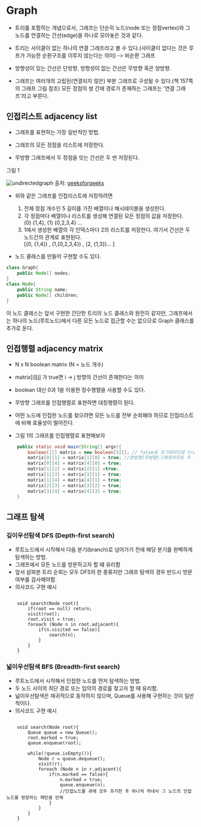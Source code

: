 # Graph

- 트리를 포함하는 개념으로서, 그래프는 단순히 노드(node 또는 정점vertex)와 그 노드를 연결하는 간선(edge)을 하나로 모아놓은 것과 같다.

- 트리는 사이클이 없는 하나의 연결 그래프라고 볼 수 있다.(사이클이 없다는 것은 루프가 가능한 순환구조를 이루지 않는다는 의미) -> 비순환 그래프

- 방향성이 있는 간선은 단방향, 방향성이 없는 간선은 무방향 혹은 양방향.

- 그래프는 여러개의 고립된(연결되지 않은) 부분 그래프로 구성될 수 있다.(책 157쪽의 그래프 그림 참조) 모든 정점의 쌍 간에 경로가 존재하는 그래프는 '연결 그래프'라고 부른다. 

## 인접리스트 adjacency list

- 그래프를 표현하는 가장 일반적인 방법.

- 그래프의 모든 정점을 리스트에 저장한다.

- 무방향 그래프에서 두 정점을 잇는 간선은 두 번 저장된다. 

그림 1  

![undirectedgraph](https://user-images.githubusercontent.com/49358223/59608330-11968880-9150-11e9-971a-72f301a3bda1.png) 
출처: [geeksforgeeks](https://www.geeksforgeeks.org/graph-data-structure-and-algorithms/)

- 위와 같은 그래프를 인접리스트에 저장하려면
    1. 전체 정점 개수인 5 길이를 가진 배열이나 해시테이블을 생성한다. 
    2. 각 정점마다 배열이나 리스트를 생성해 연결된 모든 정점의 값을 저장한다.  
        (0) {1,4}, (1) {0,2,3,4} ...
    3. 1에서 생성한 배열의 각 인덱스마다 2의 리스트를 저장한다. 여기서 간선은 두 노드간의 관계로 표현된다.  
        [(0, {1,4}) , (1,{0,2,3,4}) , (2, {1,3})... ]

- 노드 클래스를 만들어 구현할 수도 있다.

```java
class Graph{
    public Node[] nodes;
}
class Node{
    public String name;
    public Node[] children;
}
```

이 노드 클래스는 앞서 구현한 간단한 트리의 노드 클래스와 완전히 같지만, 그래프에서는 하나의 노드(루트노드)에서 다른 모든 노드로 접근할 수는 없으므로 Graph 클래스를 추가로 둔다.

## 인접행렬 adjacency matrix

- N x N boolean matrix (N = 노드 개수)

- matrix[i][j] 가 true면 i -> j 방향의 간선이 존재한다는 의미

- boolean 대신 0과 1을 이용한 정수행렬을 사용할 수도 있다.

- 무방향 그래프를 인접행렬로 표현하면 대칭행렬이 된다.

- 어떤 노드에 인접한 노드를 찾으려면 모든 노드를 전부 순회해야 하므로 인접리스트에 비해 효율성이 떨어진다.

- 그림 1의 그래프를 인접행렬로 표현해보자
```java
    public static void main(String[] args){
        boolean[][] matrix = new boolean[5][]; // false로 초기화되므로 true만 입력
        matrix[0][1] = matrix[1][0] = true; //양방향(무방향)그래프이므로 두 가지 경우 모두 true 입력
        matrix[0][4] = matrix[4][0] = true;
        matrix[1][2] = matrix[2][1] =true;
        matrix[1][3] = matrix[3][1] = true;
        matrix[1][4] = matrix[4][1] = true;
        matrix[2][3] = matrix[3][2] = true;
        matrix[3][4] = matrix[4][3] = true;
    }
```


## 그래프 탐색

### 깊이우선탐색 DFS (Depth-first search)
- 루트노드에서 시작해서 다음 분기(branch)로 넘어가기 전에 해당 분기를 완벽하게 탐색하는 방법.
- 그래프에서 모든 노드를 방문하고자 할 떄 유리함
- 앞서 살펴본 트리 순회는 모두 DFS의 한 종류지만 그래프 탐색의 경우 반드시 방문 여부를 검사해야함.
- 의사코드 구현 예시
```pseudocode 

    void search(Node root){
        if(root == null) return;
        visit(root);
        root.visit = true;
        foreach (Node n in root.adjacent){
            if(n.visited == false){
                search(n);
            }
        }
    }

```

### 넓이우선탐색 BFS (Breadth-first search)
- 루트노드에서 시작해서 인접한 노드를 먼저 탐색하는 방법.
- 두 노드 사이의 최단 경로 또는 임의의 경로를 찾고자 할 때 유리함.
- 넓이우선탐색은 재귀적으로 동작하지 않으며, Queue를 사용해 구현하는 것이 일반적이다.
- 의사코드 구현 예시
```pseudo

    void search(Node root){
        Queue queue = new Queue();
        root.marked = true;
        queue.enqueue(root);

        while(!queue.isEmpty()){
            Node r = queue.dequeue();
            visit(r);
            foreach (Node n in r.adjacent){
                if(n.marked == false){
                    n.marked = true;
                    queue.enqueue(n); 
                    //인접노드를 큐에 모두 추가한 후 하나씩 꺼내서 그 노드의 인접노드를 방문하는 패턴을 반복
                }
            }
        }
    }
```